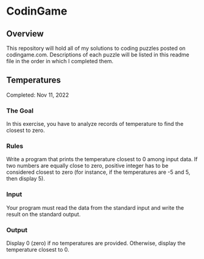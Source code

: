 # CodinGame

## Overview ##

This repository will hold all of my solutions to coding puzzles posted on codingame.com. Descriptions of each puzzle will be listed in this readme file in the order in which I completed them.

## Temperatures ##

Completed: Nov 11, 2022

### The Goal ###
In this exercise, you have to analyze records of temperature to find the closest to zero.
### Rules ###
Write a program that prints the temperature closest to 0 among input data. If two numbers are equally close to zero, positive integer has to be considered closest to zero (for instance, if the temperatures are -5 and 5, then display 5).
### Input ###
Your program must read the data from the standard input and write the result on the standard output.
### Output ###
Display 0 (zero) if no temperatures are provided. Otherwise, display the temperature closest to 0.
